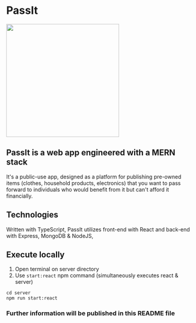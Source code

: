 # PassIt

<img src="https://repository-images.githubusercontent.com/531040566/6b6f74f8-3a95-47ac-b138-cf4e79326262"  width="300">

## PassIt is a web app engineered with a MERN stack

It's a public-use app, designed as a platform for publishing pre-owned items (clothes, household products, electronics) 
that you want to pass forward to individuals who would benefit from it but can't afford it financially.


## Technologies

Written with TypeScript, PassIt utilizes front-end with React and back-end with Express, MongoDB & NodeJS, 

## Execute locally

1. Open terminal on server directory
2. Use `start:react` npm command (simultaneously executes react & server)

```
cd server
npm run start:react
```

### Further information will be published in this README file
